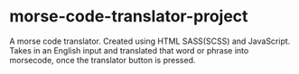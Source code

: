 # morse-code-translator-project
A morse code translator.
Created using HTML SASS(SCSS) and JavaScript.
Takes in an English input and translated that word or phrase into morsecode, once the translator button is pressed.
